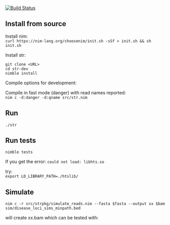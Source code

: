 [![Build Status](https://travis-ci.com/hdashnow/str-dev.svg?branch=master)](https://travis-ci.com/hdashnow/str-dev)

## Install from source

Install nim:  
`curl https://nim-lang.org/choosenim/init.sh -sSf > init.sh && sh init.sh`

Install str:  
```
git clone <URL>
cd str-dev
nimble install
```

Compile options for development:  

Compile in fast mode (danger) with read names reported:  
`nim c -d:danger -d:qname src/str.nim`

## Run
`./str`

## Run tests
`nimble tests`

If you get the error:
`could not load: libhts.so`

try:  
`export LD_LIBRARY_PATH=./htslib/`


## Simulate

```
nim c -r src/strpkg/simulate_reads.nim --fasta $fasta --output xx $bam sim/disease_loci_sims_minpath.bed
```

will create xx.bam which can be tested with:

